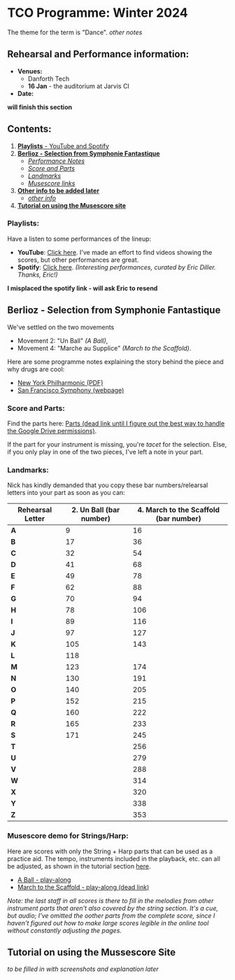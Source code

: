 # TCO Programme: Winter 2024

The theme for the term is "Dance". *other notes*

## Rehearsal and Performance information:
* **Venues:**
    * Danforth Tech
    * **16 Jan** - the auditorium at Jarvis CI
* **Date:** 

**will finish this section**

## Contents:
1. [**Playlists** - YouTube and Spotify](#playlists)
1. [**Berlioz - Selection from Symphonie Fantastique**](#berlioz)
    * [*Performance Notes*](#berlioz-perfnotes)
    * [*Score and Parts*](#beriolz-parts)
    * [*Landmarks*](#berlioz-landmarks)
    * [*Musescore links*](#berlioz-musescore)
1. [**Other info to be added later**](#other-music)
    * [*other info*](#other-info)
1. [**Tutorial on using the Musescore site**](#musescore-tutorial)

### Playlists: <a name="playlists"></a>
Have a listen to some performances of the lineup:
* **YouTube**: [Click here](https://www.youtube.com/watch?v=0SgJrqT4EUc&list=PLofraTZ-oauezKCJ2Ns2PntDHz2pm5eNT&pp=gAQBiAQB). I've made an effort to find videos showing the scores, but other performances are great.
* **Spotify**: [Click here](). *(Interesting performances, curated by Eric Diller. Thanks, Eric!)* 

**I misplaced the spotify link - will ask Eric to resend**

## Berlioz - Selection from Symphonie Fantastique <a name="berlioz"></a> <a name="berlioz-perfnotes"></a>
We've settled on the two movements
* Movement 2: "Un Ball" *(A Ball)*,
* Movement 4: "Marche au Supplice" *(March to the Scaffold)*.

Here are some programme notes explaining the story behind the piece and why drugs are cool:
* [New York Philharmonic (PDF)](https://nyphil.org/~/media/pdfs/program-notes/1920/Berlioz-Symphonie-fantastique.pdf)
* [San Francisco Symphony (webpage)](https://www.sfsymphony.org/Data/Event-Data/Program-Notes/B/Berlioz-Symphonie-fantastique)


### Score and Parts:  <a name="berlioz-parts"></a>
Find the parts here: [Parts (dead link until I figure out the best way to handle the Google Drive permissions)]().

If the part for your instrument is missing, you're *tacet* for the selection. Else, if you only play in one of the two pieces, I've left a note in your part.

### Landmarks:  <a name="berlioz-landmarks"></a>
Nick has kindly demanded that you copy these bar numbers/relearsal letters into your part as soon as you can:

| **Rehearsal Letter** | **2. Un Ball (bar number)** | **4. March to the Scaffold (bar number)** |
|----------------------|-----------------------------|-------------------------------------------|
| **A**                | 9                           | 16                                        |
| **B**                | 17                          | 36                                        |
| **C**                | 32                          | 54                                        |
| **D**                | 41                          | 68                                        |
| **E**                | 49                          | 78                                        |
| **F**                | 62                          | 88                                        |
| **G**                | 70                          | 94                                        |
| **H**                | 78                          | 106                                       |
| **I**                | 89                          | 116                                       |
| **J**                | 97                          | 127                                       |
| **K**                | 105                         | 143                                       |
| **L**                | 118                         |                                           |
| **M**                | 123                         | 174                                       |
| **N**                | 130                         | 191                                       |
| **O**                | 140                         | 205                                       |
| **P**                | 152                         | 215                                       |
| **Q**                | 160                         | 222                                       |
| **R**                | 165                         | 233                                       |
| **S**                | 171                         | 245                                       |
| **T**                |                             | 256                                       |
| **U**                |                             | 279                                       |
| **V**                |                             | 288                                       |
| **W**                |                             | 314                                       |
| **X**                |                             | 320                                       |
| **Y**                |                             | 338                                       |
| **Z**                |                             | 353                                       |

### Musescore demo for Strings/Harp: <a name="berlioz-musescore"></a>
Here are scores with only the String + Harp parts that can be used as a practice aid. The tempo, instruments included in the playback, etc. can all be adjusted, as shown in the tutorial section [here](#musescore-tutorial).
* [A Ball - play-along](https://musescore.com/user/33269220/scores/13743490/s/mR2ZGy?share=copy_link)
* [March to the Scaffold - play-along (dead link)]()

*Note: the last staff in all scores is there to fill in the melodies from other instrument parts that aren't also covered by the string section. It's a cue, but audio; I've omitted the oother parts from the complete score, since I haven't figured out how to make large scores legible in the online tool without constantly adjusting the pages.*

## Tutorial on using the Mussescore Site <a name="musescore-tutorial"></a>
*to be filled in with screenshots and explanation later*
